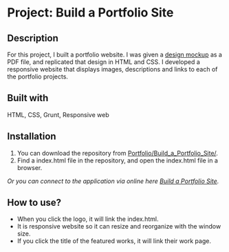 # Project: Build a Portfolio Site

## Description

For this project, I built a portfolio website. I was given a [design mockup](https://leachung.github.io/Portfolio/Build_a_Portfolio_Site/before/design-mockup-portfolio.pdf) as a PDF file, and replicated that design in HTML and CSS. I developed a responsive website that displays images, descriptions and links to each of the portfolio projects.

## Built with

HTML, CSS, Grunt, Responsive web

## Installation

1. You can download the repository from
[Portfolio/Build_a_Portfolio_Site/](https://github.com/leachung/Portfolio/tree/master/Build_a_Portfolio_Site/).
2. Find a index.html file in the repository, and open the index.html file in a browser.

*Or you can connect to the application via online here [Build a Portfolio Site](https://leachung.github.io/portfolio/Build_a_Portfolio_Site/index.html).*

## How to use?

  - When you click the logo, it will link the index.html.
  - It is responsive website so it can resize and reorganize with the window size.
  - If you click the title of the featured works, it will link their work page.
